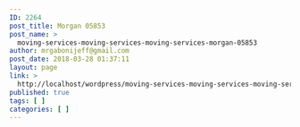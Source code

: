 ```yaml
---
ID: 2264
post_title: Morgan 05853
post_name: >
  moving-services-moving-services-moving-services-morgan-05853
author: mrgabonijeff@gmail.com
post_date: 2018-03-28 01:37:11
layout: page
link: >
  http://localhost/wordpress/moving-services-moving-services-moving-services-morgan-05853/
published: true
tags: [ ]
categories: [ ]
---
```

